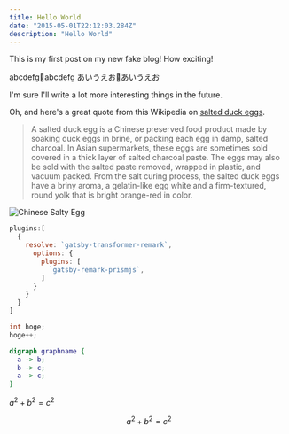 ```yaml
---
title: Hello World
date: "2015-05-01T22:12:03.284Z"
description: "Hello World"
---
```


This is my first post on my new fake blog! How exciting!

abcdefg:100:abcdefg
あいうえお:100:あいうえお

I'm sure I'll write a lot more interesting things in the future.

Oh, and here's a great quote from this Wikipedia on
[salted duck eggs](https://en.wikipedia.org/wiki/Salted_duck_egg).

> A salted duck egg is a Chinese preserved food product made by soaking duck
> eggs in brine, or packing each egg in damp, salted charcoal. In Asian
> supermarkets, these eggs are sometimes sold covered in a thick layer of salted
> charcoal paste. The eggs may also be sold with the salted paste removed,
> wrapped in plastic, and vacuum packed. From the salt curing process, the
> salted duck eggs have a briny aroma, a gelatin-like egg white and a
> firm-textured, round yolk that is bright orange-red in color.

![Chinese Salty Egg](./salty_egg.jpg)

```javascript{numberLines:true}{4,6-7}:title=example.js
plugins:[
  {
    resolve: `gatsby-transformer-remark`,
      options: {
        plugins: [
          `gatsby-remark-prismjs`,
        ]
      }
    }
  } 
]
```

```c:title=test.c
int hoge;
hoge++;
```

```dot
digraph graphname {
  a -> b;
  b -> c;
  a -> c;
}
```

$a^2 + b^2 = c^2$

$$
a^2 + b^2 = c^2
$$
